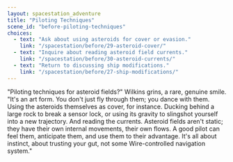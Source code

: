 ```yaml
---
layout: spacestation_adventure
title: "Piloting Techniques"
scene_id: "before-piloting-techniques"
choices:
  - text: "Ask about using asteroids for cover or evasion."
    link: "/spacestation/before/29-asteroid-cover/"
  - text: "Inquire about reading asteroid field currents."
    link: "/spacestation/before/30-asteroid-currents/"
  - text: "Return to discussing ship modifications."
    link: "/spacestation/before/27-ship-modifications/"
---
```


"Piloting techniques for asteroid fields?" Wilkins grins, a rare, genuine smile. "It's an art form. You don't just fly through them; you dance with them. Using the asteroids themselves as cover, for instance. Ducking behind a large rock to break a sensor lock, or using its gravity to slingshot yourself into a new trajectory. And reading the currents. Asteroid fields aren't static; they have their own internal movements, their own flows. A good pilot can feel them, anticipate them, and use them to their advantage. It's all about instinct, about trusting your gut, not some Wire-controlled navigation system."
